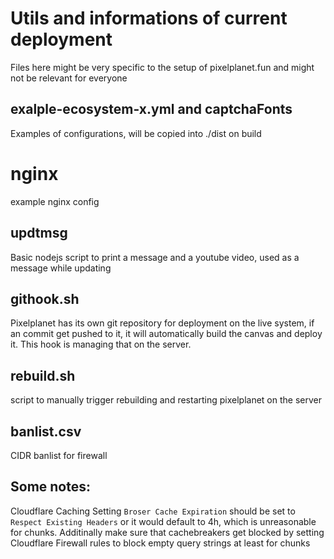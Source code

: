 # Utils and informations of current deployment
Files here might be very specific to the setup of pixelplanet.fun and might not be relevant for everyone

## exalple-ecosystem-x.yml and captchaFonts
Examples of configurations, will be copied into ./dist on build

# nginx
example nginx config

## updtmsg
Basic nodejs script to print a message and a youtube video, used as a message while updating

## githook.sh
Pixelplanet has its own git repository for deployment on the live system, if an commit get pushed to it, it will automatically build the canvas and deploy it. This hook is managing that on the server.

## rebuild.sh
script to manually trigger rebuilding and restarting pixelplanet on the server

## banlist.csv
CIDR banlist for firewall

## Some notes:
Cloudflare Caching Setting `Broser Cache Expiration` should be set to `Respect Existing Headers` or it would default to 4h, which is unreasonable for chunks.
Additinally make sure that cachebreakers get blocked by setting Cloudflare Firewall rules to block empty query strings at least for chunks
